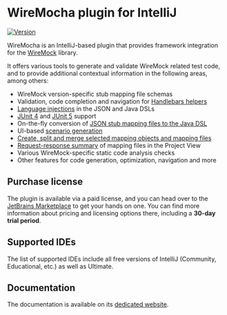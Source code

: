 # WireMocha plugin for IntelliJ

[![Version](https://img.shields.io/jetbrains/plugin/v/18860-wiremocha.svg)](https://plugins.jetbrains.com/plugin/18860-wiremocha)

<!-- Plugin description -->
WireMocha is an IntelliJ-based plugin that provides framework integration for the [WireMock](https://wiremock.org) library.

It offers various tools to generate and validate WireMock related test code, and to provide additional contextual information
in the following areas, among others:
- WireMock version-specific stub mapping file schemas
- Validation, code completion and navigation for [Handlebars helpers](https://www.picimako.com/wiremocha/response-templating-and-handlebars-helpers/)
- [Language injections](https://www.picimako.com/wiremocha/language-injections) in the JSON and Java DSLs
- [JUnit 4](https://www.picimako.com/wiremocha/junit-4-rules) and [JUnit 5](https://www.picimako.com/wiremocha/junit-5-extensions) support
- On-the-fly conversion of [JSON stub mapping files to the Java DSL](https://www.picimako.com/wiremocha/mapping-files/#17-preview-generated-java-code)
- UI-based [scenario generation](https://www.picimako.com/wiremocha/stubbing/#19-scenario-generation)
- [Create, split and merge selected mapping objects and mapping files](https://www.picimako.com/wiremocha/mapping-files/)
- [Request-response summary](https://www.picimako.com/wiremocha/mapping-files/#2-request-response-information-on-project-view-file-nodes) of mapping files in the Project View
- Various WireMock-specific static code analysis checks
- Other features for code generation, optimization, navigation and more
<!-- Plugin description end -->

## Purchase license

The plugin is available via a paid license, and you can head over to the [JetBrains Marketplace](https://plugins.jetbrains.com/plugin/18860-wiremocha)
to get your hands on one. You can find more information about pricing and licensing options there, including a **30-day trial period**.

## Supported IDEs

The list of supported IDEs include all free versions of IntelliJ (Community, Educational, etc.) as well as Ultimate.

## Documentation

The documentation is available on its [dedicated website](https://www.picimako.com/wiremocha).
